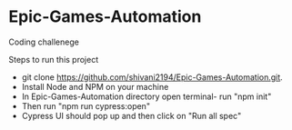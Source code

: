 # Epic-Games-Automation
Coding challenege

Steps to run this project
- git clone https://github.com/shivani2194/Epic-Games-Automation.git.
- Install Node and NPM on your machine
- In Epic-Games-Automation directory open terminal- run "npm init"
- Then run "npm run cypress:open"
- Cypress UI should pop up and then click on "Run all spec"
